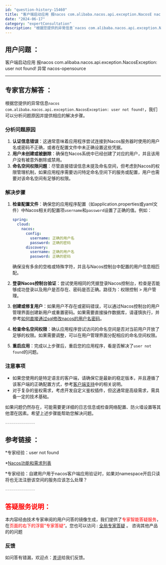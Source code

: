 ```yaml
---
id: "question-history-15460"
title: "客户端启动应用 报nacos com.alibaba.nacos.api.exception.NacosE nacos-opensource"
date: "2024-06-17"
category: "expertConsultation"
description: "根据您提供的异常信息`nacos com.alibaba.nacos.api.exception.NacosException: user not found!`，我们可以分析问题原因并提供相应的解决步骤。### 分析问题原因1. **认证信息错误**：这通常意味着应用程序尝试连接到Nacos服务器"
---
```


## 用户问题 ： 
 客户端启动应用 报nacos com.alibaba.nacos.api.exception.NacosException: user not found! 异常 nacos-opensource 

---------------
## 专家官方解答 ：

根据您提供的异常信息`nacos com.alibaba.nacos.api.exception.NacosException: user not found!`，我们可以分析问题原因并提供相应的解决步骤。

### 分析问题原因
1. **认证信息错误**：这通常意味着应用程序尝试连接到Nacos服务器时使用的用户名或密码不正确，或者在配置文件中未正确设置这些凭据。
2. **用户未创建或被删除**：确保在Nacos系统中已经创建了对应的用户，并且该用户没有被意外删除或禁用。
3. **命名空间权限问题**：尽管直接错误信息未提及命名空间，但考虑到Nacos的权限管理机制，如果应用程序需要访问特定命名空间下的服务或配置，用户也需要对该命名空间有足够的权限。

### 解决步骤
1. **检查配置文件**：确保您的应用程序配置（如application.properties或yaml文件）中Nacos相关的配置项`username`和`password`设置了正确的值。例如：
   ```yaml
   spring:
     cloud:
       nacos:
         config:
           username: 正确的用户名
           password: 正确的密码
         discovery:
           username: 正确的用户名
           password: 正确的密码
   ```
   确保没有多余的空格或特殊字符，并且与Nacos控制台中配置的用户信息相匹配。

2. **登录Nacos控制台验证**：尝试使用相同的凭据登录Nacos控制台，检查是否能够成功登录以及用户是否存在、密码是否正确。路径为：权限控制 > 用户管理。

3. **创建或修复用户**：如果用户不存在或密码错误，可以通过Nacos控制台的用户管理界面创建新用户或重置密码。如果需要直接操作数据库，请谨慎执行，并参考[如何直接通过sql修改nacos的用户名密码](这里没有直接的链接，请根据实际情况查询或咨询数据库管理员)。

4. **检查命名空间权限**：确认应用程序尝试访问的命名空间是否对当前用户开放了足够的权限。如果需要调整，可以在用户管理界面分配相应的命名空间权限。

5. **重启应用**：完成以上步骤后，重启您的应用程序，看是否解决了`user not found`的问题。

### 注意事项
- 如果您使用的是特定语言的客户端，请确保它是最新的稳定版本，并且遵循了该客户端的正确配置方式，参考[客户端支持](https://github.com/nacos-group)中的相关说明。
- 对于复杂的鉴权需求，考虑开发自定义鉴权插件，但这通常是高级需求，需具备一定的技术基础。

如果问题仍然存在，可能需要更详细的日志信息或检查网络配置、防火墙设置等其他潜在因素。希望上述步骤能帮助您解决问题。


<font color="#949494">---------------</font> 


## 参考链接 ：

*专家经验：user not found 
 
 *[Nacos功能和需求列表](https://nacos.io/docs/latest/archive/feature-list)
 
 *专家经验：自建用户用于nacos客户端应用验证时，如果对namespace开启只读将也无法注册该空间的服务应该怎么处理？ 


 <font color="#949494">---------------</font> 
 


## <font color="#FF0000">答疑服务说明：</font> 

本内容经由技术专家审阅的用户问答的镜像生成，我们提供了<font color="#FF0000">专家智能答疑服务</font>，在<font color="#FF0000">页面的右下的浮窗”专家答疑“</font>。您也可以访问 : [全局专家答疑](https://answer.opensource.alibaba.com/docs/intro) 。 咨询其他产品的的问题

### 反馈
如问答有错漏，欢迎点：[差评](https://ai.nacos.io/user/feedbackByEnhancerGradePOJOID?enhancerGradePOJOId=15530)给我们反馈。
